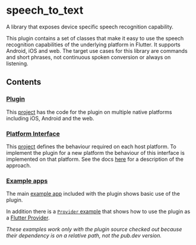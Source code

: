 # speech_to_text

A library that exposes device specific speech recognition capability.

This plugin contains a set of classes that make it easy to use the speech recognition 
capabilities of the underlying platform in Flutter. It supports Android, iOS and web. The 
target use cases for this library are commands and short phrases, not continuous spoken
conversion or always on listening. 

## Contents

### [Plugin](https://github.com/csdcorp/speech_to_text/tree/main/speech_to_text)
This [project](https://github.com/csdcorp/speech_to_text/tree/main/speech_to_text) has the code for the plugin on 
multiple native platforms including iOS, Android and the web. 

### [Platform Interface](https://github.com/csdcorp/speech_to_text/tree/main/speech_to_text_platform_interface)
This [project](https://github.com/csdcorp/speech_to_text/tree/main/speech_to_text_platform_interface) defines 
the behaviour required on each host platform. To implement the plugin for a new platform the behaviour of this 
interface is implemented on that platform. See the docs 
[here](https://flutter.dev/docs/development/packages-and-plugins/developing-packages#federated-plugins) for 
a description of the approach.

### [Example apps](https://github.com/csdcorp/speech_to_text/tree/main/speech_to_text/example/)
The main [example app](https://github.com/csdcorp/speech_to_text/tree/main/speech_to_text/example/lib/main.dart) included with the plugin shows basic use of the plugin. 

In addition there is a [`Provider` example](https://github.com/csdcorp/speech_to_text/tree/main/speech_to_text/example/lib/provider_example.dart) that shows how to use the plugin as a [Flutter Provider](https://docs.flutter.dev/development/data-and-backend/state-mgmt/simple). 

_These examples work only with the plugin source checked out because their dependency is on a relative path, not the pub.dev version._

